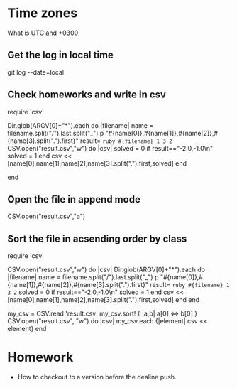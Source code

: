 # Time zones
What is UTC and +0300

## Get the log in local time
git log --date=local

## Check homeworks and write in csv

require 'csv'

Dir.glob(ARGV[0]+"*").each do |filename|
	name = filename.split("/").last.split("_")
	p "#{name[0]},#{name[1]},#{name[2]},#{name[3].split(".").first}"
	result= `ruby #{filename} 1 3 2`
	CSV.open("result.csv","w") do |csv|
		solved = 0
		if result=="-2.0,-1.0\n"
			solved = 1
		end
		csv << [name[0],name[1],name[2],name[3].split(".").first,solved]
	end
	
end

## Open the file in append mode
CSV.open("result.csv","a")

## Sort the file in acsending order by class

require 'csv'

CSV.open("result.csv","w") do |csv|
	Dir.glob(ARGV[0]+"*").each do |filename|
		name = filename.split("/").last.split("_")
		p "#{name[0]},#{name[1]},#{name[2]},#{name[3].split(".").first}"
		result= `ruby #{filename} 1 3 2`
		solved = 0
		if result=="-2.0,-1.0\n"
			solved = 1
		end
		csv << [name[0],name[1],name[2],name[3].split(".").first,solved]
	end	
end

my_csv = CSV.read 'result.csv'
my_csv.sort! { |a,b| a[0] <=> b[0] }
CSV.open("result.csv", "w") do |csv|
	my_csv.each {|element| csv << element}
end

# Homework

 - How to checkout to a version before the dealine push.
